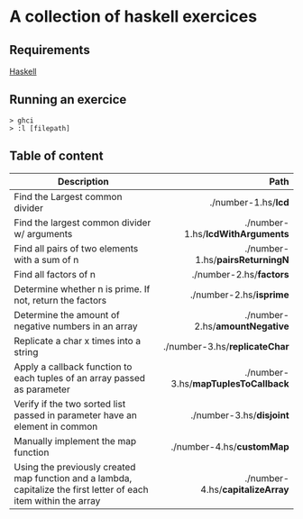 # A collection of haskell exercices

## Requirements
[Haskell](https://www.haskell.org/downloads)

## Running an exercice
```
> ghci
> :l [filepath]
```

## Table of content
| Description | Path |
| ----------- | ----:|
| Find the Largest common divider | ./number-1.hs/**lcd** |
| Find the largest common divider w/ arguments | ./number-1.hs/**lcdWithArguments** |
| Find all pairs of two elements with a sum of n | ./number-1.hs/**pairsReturningN** |
| Find all factors of n | ./number-2.hs/**factors** |
| Determine whether n is prime. If not, return the factors | ./number-2.hs/**isprime** |
| Determine the amount of negative numbers in an array | ./number-2.hs/**amountNegative** |
| Replicate a char x times into a string | ./number-3.hs/**replicateChar** |
| Apply a callback function to each tuples of an array passed as parameter | ./number-3.hs/**mapTuplesToCallback** |
| Verify if the two sorted list passed in parameter have an element in common | ./number-3.hs/**disjoint** |
| Manually implement the map function | ./number-4.hs/**customMap** |
| Using the previously created map function and a lambda, capitalize the first letter of each item within the array | ./number-4.hs/**capitalizeArray** |